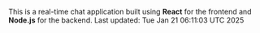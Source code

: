 This is a real-time chat application built using **React** for the frontend and **Node.js** for the backend.
Last updated: Tue Jan 21 06:11:03 UTC 2025
